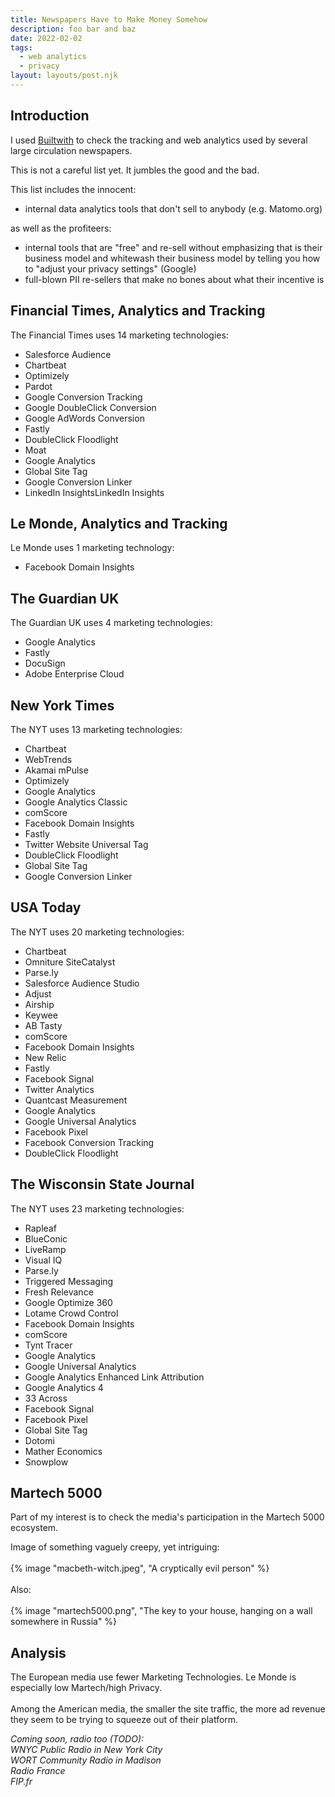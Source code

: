 ```yaml
---
title: Newspapers Have to Make Money Somehow
description: foo bar and baz
date: 2022-02-02
tags:
  - web analytics
  - privacy
layout: layouts/post.njk
---
```


## Introduction  
I used [Builtwith](https://builtwith.com) to check the tracking and web analytics used by several large circulation newspapers.  
  
  
This is not a careful list yet. It jumbles the good and the bad.  

This list includes the innocent:
- internal data analytics tools that don't sell to anybody (e.g. Matomo.org)  
  
as well as the profiteers:
- internal tools that are "free" and re-sell without emphasizing that is their business model and whitewash their business model by telling you how to "adjust your privacy settings" (Google)
- full-blown PII re-sellers that make no bones about what their incentive is


## Financial Times, Analytics and Tracking
The Financial Times uses 14 marketing technologies:  
* Salesforce Audience
* Chartbeat 
* Optimizely 
* Pardot 
* Google Conversion Tracking 
* Google DoubleClick Conversion 
* Google AdWords Conversion 
* Fastly 
* DoubleClick Floodlight 
* Moat 
* Google Analytics 
* Global Site Tag 
* Google Conversion Linker 
* LinkedIn InsightsLinkedIn Insights

## Le Monde, Analytics and Tracking
Le Monde uses 1 marketing technology:  
* Facebook Domain Insights

## The Guardian UK
The Guardian UK uses 4 marketing technologies:  

* Google Analytics
* Fastly  
* DocuSign 
* Adobe Enterprise Cloud  

## New York Times
The NYT uses 13 marketing technologies:  
* Chartbeat 
* WebTrends 
* Akamai mPulse 
* Optimizely 
* Google Analytics 
* Google Analytics Classic 
* comScore 
* Facebook Domain Insights 
* Fastly 
* Twitter Website Universal Tag
* DoubleClick Floodlight 
* Global Site Tag 
* Google Conversion Linker 


## USA Today
The NYT uses 20 marketing technologies:  
* Chartbeat 
* Omniture SiteCatalyst 
* Parse.ly 
* Salesforce Audience Studio 
* Adjust 
* Airship 
* Keywee 
* AB Tasty 
* comScore 
* Facebook Domain Insights 
* New Relic 
* Fastly 
* Facebook Signal 
* Twitter Analytics 
* Quantcast Measurement 
* Google Analytics 
* Google Universal Analytics 
* Facebook Pixel 
* Facebook Conversion Tracking 
* DoubleClick Floodlight 

## The Wisconsin State Journal
The NYT uses 23 marketing technologies:  
* Rapleaf 
* BlueConic 
* LiveRamp 
* Visual IQ 
* Parse.ly 
* Triggered Messaging 
* Fresh Relevance 
* Google Optimize 360 
* Lotame Crowd Control 
* Facebook Domain Insights 
* comScore 
* Tynt Tracer 
* Google Analytics 
* Google Universal Analytics 
* Google Analytics Enhanced Link Attribution 
* Google Analytics 4 
* 33 Across 
* Facebook Signal 
* Facebook Pixel 
* Global Site Tag 
* Dotomi 
* Mather Economics 
* Snowplow 

## Martech 5000
Part of my interest is to check the media's participation in the Martech 5000 ecosystem.
  
Image of something vaguely creepy, yet intriguing:  
<br/>
{% image "macbeth-witch.jpeg", "A cryptically evil person" %}  
<br/>
Also:   
<br/>
{% image "martech5000.png", "The key to your house, hanging on a wall somewhere in Russia" %}  

## Analysis
The European media use fewer Marketing Technologies.  Le Monde is especially low Martech/high Privacy.  
<br/>
Among the American media, the smaller the site traffic, the more ad revenue they seem to be trying to squeeze out of their platform.  
  
_Coming soon, radio too (TODO):  
WNYC Public Radio in New York City  
WORT Community Radio in Madison  
Radio France  
FIP.fr_  


